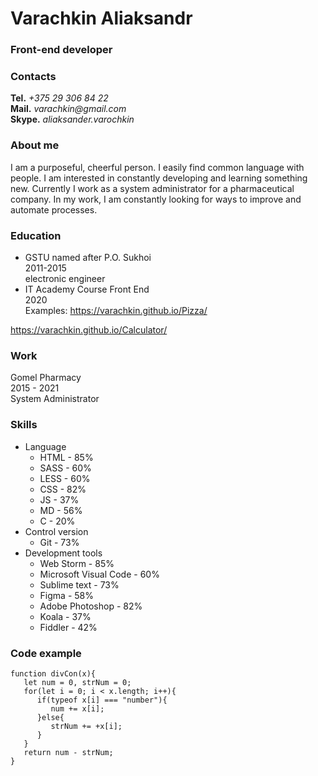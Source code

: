 # Varachkin Aliaksandr
### Front-end developer


### Contacts
**Tel.** _+375 29 306 84 22_\
**Mail.**  _varachkin@gmail.com_\
**Skype.** _aliaksander.varochkin_

### About me
   I am a purposeful, cheerful person. I easily find common language with people. I am interested in constantly developing and learning something new. Currently I work as a system administrator for a pharmaceutical company. In my work, I am constantly looking for ways to improve and automate processes.

### Education

* GSTU named after P.O. Sukhoi\
  2011-2015\
  electronic engineer
* IT Academy Course Front End\
2020\
Examples:
<https://varachkin.github.io/Pizza/>


<https://varachkin.github.io/Calculator/>

### Work

Gomel Pharmacy\
2015 - 2021\
System Administrator

### Skills

* Language
   + HTML - 85%
   + SASS - 60%
   + LESS - 60%
   + CSS - 82%
   + JS - 37%
   + MD - 56%
   + C - 20%
* Control version
   + Git - 73%
* Development tools
   + Web Storm - 85%
   + Microsoft Visual Code - 60%
   + Sublime text - 73%
   + Figma - 58%
   + Adobe Photoshop - 82%
   + Koala - 37%
   + Fiddler - 42%

### Code example

```
function divCon(x){
   let num = 0, strNum = 0;
   for(let i = 0; i < x.length; i++){
      if(typeof x[i] === "number"){
         num += x[i];
      }else{
         strNum += +x[i];
      }
   }
   return num - strNum;
}
```